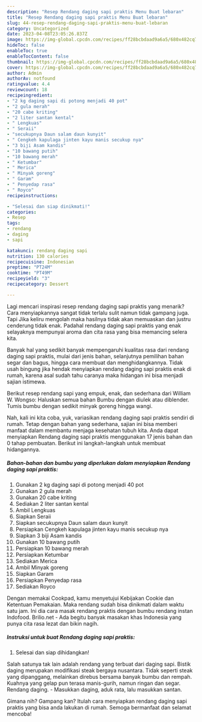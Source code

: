 ```yaml
---
description: "Resep Rendang daging sapi praktis Menu Buat lebaran"
title: "Resep Rendang daging sapi praktis Menu Buat lebaran"
slug: 44-resep-rendang-daging-sapi-praktis-menu-buat-lebaran
category: Uncategorized
date: 2023-04-08T23:05:26.837Z
image: https://img-global.cpcdn.com/recipes/ff28bcbdaad9a6a5/680x482cq70/rendang-daging-sapi-praktis-foto-resep-utama.jpg
hideToc: false
enableToc: true
enableTocContent: false
thumbnail: https://img-global.cpcdn.com/recipes/ff28bcbdaad9a6a5/680x482cq70/rendang-daging-sapi-praktis-foto-resep-utama.jpg
cover: https://img-global.cpcdn.com/recipes/ff28bcbdaad9a6a5/680x482cq70/rendang-daging-sapi-praktis-foto-resep-utama.jpg
author: Admin
authorAv: notfound
ratingvalue: 4.4
reviewcount: 18
recipeingredient:
- "2 kg daging sapi di potong menjadi 40 pot"
- "2 gula merah"
- "20 cabe kriting"
- "2 liter santan kental"
- " Lengkuas"
- " Seraii"
- "secukupnya Daun salam daun kunyit"
- " Cengkeh kapulaga jinten kayu manis secukup nya"
- "3 biji Asam kandis"
- "10 bawang putih"
- "10 bawang merah"
- " Ketumbar"
- " Merica"
- " Minyak goreng"
- " Garam"
- " Penyedap rasa"
- " Royco"
recipeinstructions:

- "Selesai dan siap dinikmati!"
categories:
- Resep
tags:
- rendang
- daging
- sapi

katakunci: rendang daging sapi 
nutrition: 130 calories
recipecuisine: Indonesian
preptime: "PT24M"
cooktime: "PT49M"
recipeyield: "3"
recipecategory: Dessert

---
```



Lagi mencari inspirasi resep rendang daging sapi praktis yang menarik? Cara menyiapkannya sangat tidak terlalu sulit namun tidak gampang juga. Tapi Jika keliru mengolah maka hasilnya tidak akan memuaskan dan justru cenderung tidak enak. Padahal rendang daging sapi praktis yang enak selayaknya mempunyai aroma dan cita rasa yang bisa memancing selera kita.


Banyak hal yang sedikit banyak mempengaruhi kualitas rasa dari rendang daging sapi praktis, mulai dari jenis bahan, selanjutnya pemilihan bahan segar dan bagus, hingga cara membuat dan menghidangkannya. Tidak usah bingung jika hendak menyiapkan rendang daging sapi praktis enak di rumah, karena asal sudah tahu caranya maka hidangan ini bisa menjadi sajian istimewa.

Berikut resep rendang sapi yang empuk, enak, dan sederhana dari William W. Wongso: Haluskan semua bahan Bumbu dengan diulek atau diblender. Tumis bumbu dengan sedikit minyak goreng hingga wangi.


Nah, kali ini kita coba, yuk, variasikan rendang daging sapi praktis sendiri di rumah. Tetap dengan bahan yang sederhana, sajian ini bisa memberi manfaat dalam membantu menjaga kesehatan tubuh kita. Anda dapat menyiapkan Rendang daging sapi praktis menggunakan 17 jenis bahan dan 0 tahap pembuatan. Berikut ini langkah-langkah untuk membuat hidangannya.

<!--inarticleads1-->

##### Bahan-bahan dan bumbu yang diperlukan dalam menyiapkan Rendang daging sapi praktis:

1. Gunakan 2 kg daging sapi di potong menjadi 40 pot
1. Gunakan 2 gula merah
1. Gunakan 20 cabe kriting
1. Sediakan 2 liter santan kental
1. Ambil  Lengkuas
1. Siapkan  Seraii
1. Siapkan secukupnya Daun salam daun kunyit
1. Persiapkan  Cengkeh kapulaga jinten kayu manis secukup nya
1. Siapkan 3 biji Asam kandis
1. Gunakan 10 bawang putih
1. Persiapkan 10 bawang merah
1. Persiapkan  Ketumbar
1. Sediakan  Merica
1. Ambil  Minyak goreng
1. Siapkan  Garam
1. Persiapkan  Penyedap rasa
1. Sediakan  Royco


Dengan memakai Cookpad, kamu menyetujui Kebijakan Cookie dan Ketentuan Pemakaian. Maka rendang sudah bisa dinikmati dalam waktu satu jam. Ini dia cara masak rendang praktis dengan bumbu rendang instan Indofood. Brilio.net - Ada begitu banyak masakan khas Indonesia yang punya cita rasa lezat dan bikin nagih. 

<!--inarticleads2-->

##### Instruksi untuk buat Rendang daging sapi praktis:


1. Selesai dan siap dihidangkan!

Salah satunya tak lain adalah rendang yang terbuat dari daging sapi. Bistik daging merupakan modifikasi steak bergaya nusantara. Tidak seperti steak yang dipanggang, melainkan direbus bersama banyak bumbu dan rempah. Kuahnya yang gelap pun terasa manis-gurih, namun ringan dan segar. Rendang daging. - Masukkan daging, aduk rata, lalu masukkan santan. 

Gimana nih? Gampang kan? Itulah cara menyiapkan rendang daging sapi praktis yang bisa anda lakukan di rumah. Semoga bermanfaat dan selamat mencoba!
